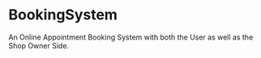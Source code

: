 # BookingSystem
An Online Appointment Booking System  with both the User as well as the Shop Owner Side.
